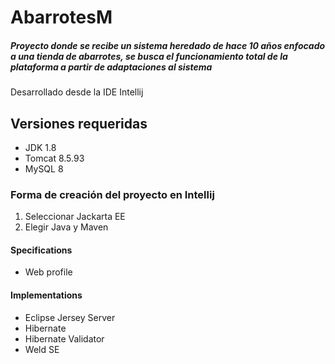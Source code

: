 # AbarrotesM
##### Proyecto donde se recibe un sistema heredado de hace 10 años enfocado a una tienda de abarrotes, se busca el funcionamiento total de la plataforma a partir de adaptaciones al sistema

Desarrollado desde la IDE Intellij
## Versiones requeridas

- JDK 1.8
- Tomcat 8.5.93
- MySQL 8


### Forma de creación del proyecto en Intellij
1. Seleccionar Jackarta EE
2. Elegir Java y Maven

#### Specifications
- Web profile
#### Implementations
- Eclipse Jersey Server
- Hibernate
- Hibernate Validator
- Weld SE
